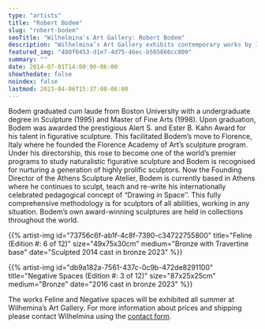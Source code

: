 ```yaml
---
type: "artists"
title: "Robert Bodem"
slug: "robert-bodem"
seoTitle: "Wilhelmina's Art Gallery: Robert Bodem"
description: "Wilhelmina’s Art Gallery exhibits contemporary works by International artists on Hydra between June and October. The exhibitions are displayed inside a historic building on Mandraki Beach that was once the Captain’s Mansion. This year the artists displayed are vastly different but share in common supreme technical skill and treat subjects rooted in universal themes, particularly nature, myth, philosophy and dreams."
featured_img: "480f0453-d1e7-4d75-46ec-b585866cc800"
summary: ""
date: 2014-07-01T14:00:00-06:00
showthedate: false
noindex: false
lastmod: 2023-04-06T15:37:00-06:00
---
```


Bodem graduated cum laude from Boston University with a undergraduate degree in Sculpture (1995) and Master of Fine Arts (1998). Upon graduation, Bodem was awarded the prestigious Alert S. and Ester B. Kahn Award for his talent in figurative sculpture. This facilitated Bodem’s move to Florence, Italy where he founded the Florence Academy of Art’s sculpture program. Under his directorship, this rose to become one of the world’s premier programs to study naturalistic figurative sculpture and Bodem is recognised for nurturing a generation of highly prolific sculptors. Now the Founding Director of the Athens Sculpture Atelier, Bodem is currently based in Athens where he continues to sculpt, teach and re-write his internationally celebrated pedagogical concept of “Drawing in Space’’. This fully comprehensive methodology is for sculptors of all abilities, working in any situation. Bodem’s own award-winning sculptures are held in collections throughout the world.

{{% artist-img id="73756c6f-ab1f-4c8f-7390-c34722755800" title="Feline (Edition #: 6 of 12)" size="49x75x30cm" medium="Bronze with Travertine base" date="Sculpted 2014 cast in bronze 2023" %}}

{{% artist-img id="db9a182a-7561-437c-0c9b-472de8291100" title="Negative Spaces (Edition #: 3 of 12)" size="87x25x25cm" medium="Bronze" date="2016 cast in bronze 2023" %}}

The works Feline and Negative spaces will be exhibited all summer at Wilhemina’s Art Gallery. For more information about prices and shipping please contact Wilhelmina using the [contact form](/#contact).
